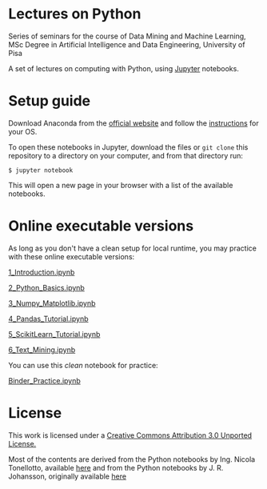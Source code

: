 # Lectures on Python

Series of seminars for the course of Data Mining and Machine Learning, MSc Degree in Artificial Intelligence and Data Engineering, University of Pisa

A set of lectures on computing with Python, using [Jupyter](https://jupyter.org) notebooks. 


# Setup guide

Download Anaconda from the [official website](https://www.anaconda.com/products/individual) and follow the [instructions](https://docs.anaconda.com/anaconda/install/) for your OS.

To open these notebooks in Jupyter, download the files or `git clone` this repository to a directory on your computer, and from that directory run:

```shell
$ jupyter notebook
```

This will open a new page in your browser with a list of the available notebooks.


# Online executable versions

As long as you don't have a clean setup for local runtime, you may practice with these online executable versions:


[1_Introduction.ipynb](https://mybinder.org/v2/gh/alerenda/878II-Python/main?filepath=1_Introduction.ipynb)

[2_Python_Basics.ipynb](https://mybinder.org/v2/gh/alerenda/878II-Python/main?filepath=2_Python_Basics.ipynb)

[3_Numpy_Matplotlib.ipynb](https://mybinder.org/v2/gh/alerenda/878II-Python/main?filepath=3_Numpy_Matplotlib.ipynb)

[4_Pandas_Tutorial.ipynb](https://mybinder.org/v2/gh/alerenda/878II-Python/main?filepath=4_Pandas_Tutorial.ipynb)

[5_ScikitLearn_Tutorial.ipynb](https://mybinder.org/v2/gh/alerenda/878II-Python/main?filepath=5_ScikitLearn_Tutorial.ipynb)

[6_Text_Mining.ipynb](https://mybinder.org/v2/gh/alerenda/878II-Python/main?filepath=6_Text_Mining.ipynb)

You can use this *clean* notebook for practice:

[Binder_Practice.ipynb](https://mybinder.org/v2/gh/alerenda/878II-Python/main?filepath=Binder_Practice.ipynb)


# License

This work is licensed under a [Creative Commons Attribution 3.0 Unported License.](http://creativecommons.org/licenses/by/3.0/)

Most of the contents are derived from the Python notebooks by Ing. Nicola Tonellotto, available [here](https://github.com/tonellotto/PythonLectures/) and from the Python notebooks by J. R. Johansson, originally available [here](https://github.com/jrjohansson/scientific-python-lectures)